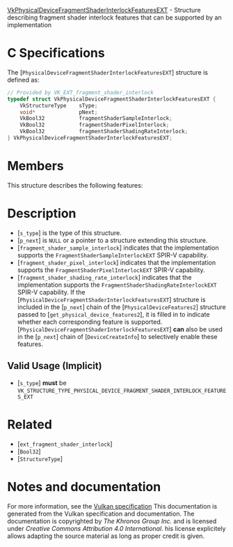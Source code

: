 [VkPhysicalDeviceFragmentShaderInterlockFeaturesEXT](https://www.khronos.org/registry/vulkan/specs/1.3-extensions/man/html/VkPhysicalDeviceFragmentShaderInterlockFeaturesEXT.html) - Structure describing fragment shader interlock features that can be supported by an implementation

# C Specifications
The [`PhysicalDeviceFragmentShaderInterlockFeaturesEXT`] structure is
defined as:
```c
// Provided by VK_EXT_fragment_shader_interlock
typedef struct VkPhysicalDeviceFragmentShaderInterlockFeaturesEXT {
    VkStructureType    sType;
    void*              pNext;
    VkBool32           fragmentShaderSampleInterlock;
    VkBool32           fragmentShaderPixelInterlock;
    VkBool32           fragmentShaderShadingRateInterlock;
} VkPhysicalDeviceFragmentShaderInterlockFeaturesEXT;
```

# Members
This structure describes the following features:

# Description
- [`s_type`] is the type of this structure.
- [`p_next`] is `NULL` or a pointer to a structure extending this structure.
- [`fragment_shader_sample_interlock`] indicates that the implementation supports the `FragmentShaderSampleInterlockEXT` SPIR-V capability.
- [`fragment_shader_pixel_interlock`] indicates that the implementation supports the `FragmentShaderPixelInterlockEXT` SPIR-V capability.
- [`fragment_shader_shading_rate_interlock`] indicates that the implementation supports the `FragmentShaderShadingRateInterlockEXT` SPIR-V capability.
If the [`PhysicalDeviceFragmentShaderInterlockFeaturesEXT`] structure is included in the [`p_next`] chain of the
[`PhysicalDeviceFeatures2`] structure passed to
[`get_physical_device_features2`], it is filled in to indicate whether each
corresponding feature is supported.
[`PhysicalDeviceFragmentShaderInterlockFeaturesEXT`] **can**  also be used in the [`p_next`] chain of
[`DeviceCreateInfo`] to selectively enable these features.
## Valid Usage (Implicit)
-  [`s_type`] **must**  be `VK_STRUCTURE_TYPE_PHYSICAL_DEVICE_FRAGMENT_SHADER_INTERLOCK_FEATURES_EXT`

# Related
- [`ext_fragment_shader_interlock`]
- [`Bool32`]
- [`StructureType`]

# Notes and documentation
For more information, see the [Vulkan specification](https://www.khronos.org/registry/vulkan/specs/1.3-extensions/html/vkspec.html)
This documentation is generated from the Vulkan specification and documentation.
The documentation is copyrighted by *The Khronos Group Inc.* and is licensed under *Creative Commons Attribution 4.0 International*.
his license explicitely allows adapting the source material as long as proper credit is given.
        